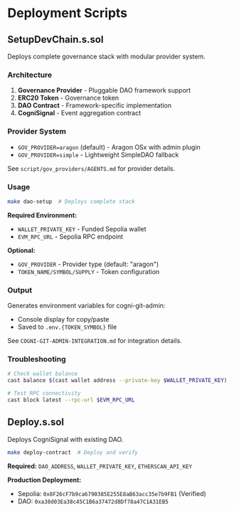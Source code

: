 # Deployment Scripts

## SetupDevChain.s.sol

Deploys complete governance stack with modular provider system.

### Architecture
1. **Governance Provider** - Pluggable DAO framework support
2. **ERC20 Token** - Governance token
3. **DAO Contract** - Framework-specific implementation
4. **CogniSignal** - Event aggregation contract

### Provider System
- `GOV_PROVIDER=aragon` (default) - Aragon OSx with admin plugin
- `GOV_PROVIDER=simple` - Lightweight SimpleDAO fallback

See `script/gov_providers/AGENTS.md` for provider details.

### Usage
```bash
make dao-setup  # Deploys complete stack
```

**Required Environment:**
- `WALLET_PRIVATE_KEY` - Funded Sepolia wallet
- `EVM_RPC_URL` - Sepolia RPC endpoint

**Optional:**
- `GOV_PROVIDER` - Provider type (default: "aragon")
- `TOKEN_NAME/SYMBOL/SUPPLY` - Token configuration

### Output

Generates environment variables for cogni-git-admin:
- Console display for copy/paste
- Saved to `.env.{TOKEN_SYMBOL}` file

See `COGNI-GIT-ADMIN-INTEGRATION.md` for integration details.

### Troubleshooting
```bash
# Check wallet balance
cast balance $(cast wallet address --private-key $WALLET_PRIVATE_KEY) --rpc-url $EVM_RPC_URL

# Test RPC connectivity  
cast block latest --rpc-url $EVM_RPC_URL
```

## Deploy.s.sol

Deploys CogniSignal with existing DAO.

```bash
make deploy-contract  # Deploy and verify
```

**Required:** `DAO_ADDRESS`, `WALLET_PRIVATE_KEY`, `ETHERSCAN_API_KEY`

**Production Deployment:**
- Sepolia: `0x8F26cF7b9ca6790385E255E8aB63acc35e7b9FB1` (Verified)
- DAO: `0xa38d03Ea38c45C1B6a37472d8Df78a47C1A31EB5`